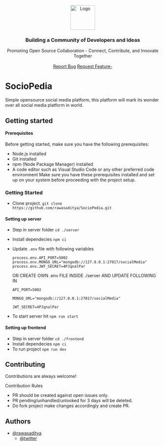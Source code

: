 
<br/>
<p align="center">
  <a href="https://github.com/ShaanCoding/ReadME-Generator">
    <img src="https://github.com/martinyis/RepoAppIdea/blob/main/src/assets/logo_transparent.png?raw=true" alt="Logo" width="80" height="80">
  </a>

  <h3 align="center">Building a Community of Developers and Ideas</h3>

  <p align="center">
    Promoting Open Source Collaboration - Connect, Contribute, and Innovate Together
    <br/>
    <br/>
    <a href="https://github.com/rawasaditya/SocioPedia/issues">Report Bug</a>
    <a href="https://github.com/rawasaditya/SocioPedia/issues">Request Feature-</a>
  </p>
</p>

# SocioPedia

Simple opensource social media platform, this platform will mark its wonder over all social media platform in world.


## Getting started

#### Prerequisites
Before getting started, make sure you have the following prerequisites:

- Node.js installed
- Git installed
- npm (Node Package Manager) installed
 - A code editor such as Visual Studio Code or any other preferred code environment
Make sure you have these prerequisites installed and set up on your system before proceeding with the project setup.

### Getting Started
- Clone project.
    ```git clone https://github.com/rawasaditya/SocioPedia.git```
#### Setting up server
- Step in server folder ```cd ./server```
- Install dependecies ``` npm ci ```
- Update `.env` file with following variables

    ```process.env.API_PORT=5002```
    ```process.env.MONGO_URL="mongodb://127.0.0.1:27017/socialMedia"```
    ```process.env.JWT_SECRET=4PJqnalPar```

    OR CREATE OWN .env FILE INSIDE ./server AND UPDATE FOLLOWING IN 

    ```API_PORT=5002```

    ```MONGO_URL="mongodb://127.0.0.1:27017/socialMedia"```

    ```JWT_SECRET=4PJqnalPar```
- To start server hit ```npm run start```


#### Setting up frontend

- Step in server folder ```cd ./frontend```
- Install dependecies ``` npm ci ```
- To run project ```npm run dev```
## Contributing

Contributions are always welcome!

Contribution Rules
- PR should be created against open issues only.
- PR pending/unhandled/unlooked for 3 days will be deleted.
- Do fork project make changes accordingly and create PR.
## Authors

- [@rawasaditya](https://github.com/rawasaditya)
    -   [@twitter](https://twitter.com/rawas_aditya)

